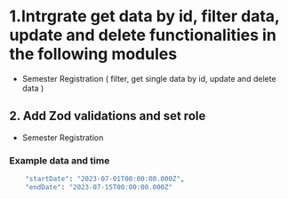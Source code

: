 # 1.Intrgrate get data by id, filter data, update and delete functionalities in the following modules

- Semester Registration ( filter, get single data by id, update and delete data )

## 2. Add Zod validations and set role

- Semester Registration

### Example data and time

```bash
    "startDate": "2023-07-01T00:00:00.000Z",
    "endDate": "2023-07-15T00:00:00.000Z"
```
